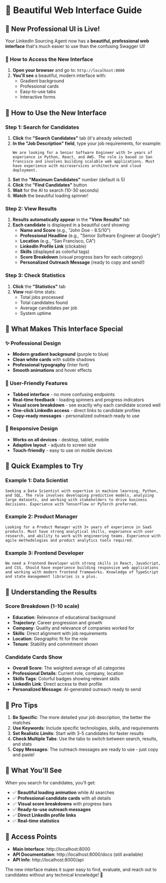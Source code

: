 # 🌟 Beautiful Web Interface Guide

## 🎉 **New Professional UI is Live!**

Your LinkedIn Sourcing Agent now has a **beautiful, professional web interface** that's much easier to use than the confusing Swagger UI!

### 🚀 **How to Access the New Interface**

1. **Open your browser** and go to: `http://localhost:8000`
2. **You'll see** a beautiful, modern interface with:
   - Gradient background
   - Professional cards
   - Easy-to-use tabs
   - Interactive forms

## 🎯 **How to Use the New Interface**

### **Step 1: Search for Candidates**
1. **Click** the **"Search Candidates"** tab (it's already selected)
2. **In the "Job Description" field**, type your job requirements, for example:
   ```
   We are looking for a Senior Software Engineer with 5+ years of experience in Python, React, and AWS. The role is based in San Francisco and involves building scalable web applications. Must have experience with microservices architecture and cloud deployment.
   ```
3. **Set** the **"Maximum Candidates"** number (default is 5)
4. **Click** the **"Find Candidates"** button
5. **Wait** for the AI to search (10-30 seconds)
6. **Watch** the beautiful loading spinner!

### **Step 2: View Results**
1. **Results automatically appear** in the **"View Results"** tab
2. **Each candidate** is displayed in a beautiful card showing:
   - **Name and Score** (e.g., "John Doe - 8.5/10")
   - **Professional Headline** (e.g., "Senior Software Engineer at Google")
   - **Location** (e.g., "San Francisco, CA")
   - **LinkedIn Profile Link** (clickable)
   - **Skills** (displayed as colorful tags)
   - **Score Breakdown** (visual progress bars for each category)
   - **Personalized Outreach Message** (ready to copy and send!)

### **Step 3: Check Statistics**
1. **Click** the **"Statistics"** tab
2. **View** real-time stats:
   - Total jobs processed
   - Total candidates found
   - Average candidates per job
   - System uptime

## 🎨 **What Makes This Interface Special**

### **✨ Professional Design**
- **Modern gradient background** (purple to blue)
- **Clean white cards** with subtle shadows
- **Professional typography** (Inter font)
- **Smooth animations** and hover effects

### **🎯 User-Friendly Features**
- **Tabbed interface** - no more confusing endpoints
- **Real-time feedback** - loading spinners and progress indicators
- **Visual score breakdown** - see exactly why each candidate scored well
- **One-click LinkedIn access** - direct links to candidate profiles
- **Copy-ready messages** - personalized outreach ready to use

### **📱 Responsive Design**
- **Works on all devices** - desktop, tablet, mobile
- **Adaptive layout** - adjusts to screen size
- **Touch-friendly** - easy to use on mobile devices

## 🚀 **Quick Examples to Try**

### **Example 1: Data Scientist**
```
Seeking a Data Scientist with expertise in machine learning, Python, and SQL. The role involves developing predictive models, analyzing large datasets, and working with stakeholders to drive business decisions. Experience with TensorFlow or PyTorch preferred.
```

### **Example 2: Product Manager**
```
Looking for a Product Manager with 3+ years of experience in SaaS products. Must have strong analytical skills, experience with user research, and ability to work with engineering teams. Experience with agile methodologies and product analytics tools required.
```

### **Example 3: Frontend Developer**
```
We need a Frontend Developer with strong skills in React, JavaScript, and CSS. Should have experience building responsive web applications and working with modern frontend frameworks. Knowledge of TypeScript and state management libraries is a plus.
```

## 🎯 **Understanding the Results**

### **Score Breakdown (1-10 scale)**
- **Education**: Relevance of educational background
- **Trajectory**: Career progression and growth
- **Company**: Quality and relevance of companies worked for
- **Skills**: Direct alignment with job requirements
- **Location**: Geographic fit for the role
- **Tenure**: Stability and commitment shown

### **Candidate Cards Show**
- **Overall Score**: The weighted average of all categories
- **Professional Details**: Current role, company, location
- **Skills Tags**: Colorful badges showing relevant skills
- **LinkedIn Link**: Direct access to their profile
- **Personalized Message**: AI-generated outreach ready to send

## 🌟 **Pro Tips**

1. **Be Specific**: The more detailed your job description, the better the matches
2. **Use Keywords**: Include specific technologies, skills, and requirements
3. **Set Realistic Limits**: Start with 3-5 candidates for faster results
4. **Check Multiple Tabs**: Use the tabs to switch between search, results, and stats
5. **Copy Messages**: The outreach messages are ready to use - just copy and paste!

## 🎉 **What You'll See**

When you search for candidates, you'll get:
- ✅ **Beautiful loading animation** while AI searches
- ✅ **Professional candidate cards** with all details
- ✅ **Visual score breakdowns** with progress bars
- ✅ **Ready-to-use outreach messages**
- ✅ **Direct LinkedIn profile links**
- ✅ **Real-time statistics**

## 🔗 **Access Points**

- **Main Interface**: http://localhost:8000
- **API Documentation**: http://localhost:8000/docs (still available)
- **API Info**: http://localhost:8000/api

The new interface makes it super easy to find, evaluate, and reach out to candidates without any technical knowledge! 🚀 